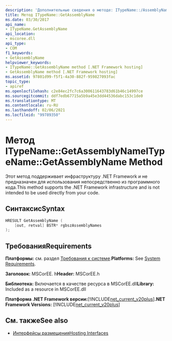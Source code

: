```yaml
---
description: 'Дополнительные сведения о методе: ITypeName::/AssemblyName'
title: Метод ITypeName::GetAssemblyName
ms.date: 03/30/2017
api_name:
- ITypeName.GetAssemblyName
api_location:
- mscoree.dll
api_type:
- COM
f1_keywords:
- GetAssemblyName
helpviewer_keywords:
- ITypeName::GetAssemblyName method [.NET Framework hosting]
- GetAssemblyName method [.NET Framework hosting]
ms.assetid: 97801d99-f5f1-4a30-882f-959827093fac
topic_type:
- apiref
ms.openlocfilehash: c2e84ec2fc7c6a300611643783d61b46c14997ce
ms.sourcegitcommit: ddf7edb67715a5b9a45e3dd44536dabc153c1de0
ms.translationtype: MT
ms.contentlocale: ru-RU
ms.lasthandoff: 02/06/2021
ms.locfileid: "99789350"
---
```

# <a name="itypenamegetassemblyname-method"></a><span data-ttu-id="b0a9b-103">Метод ITypeName::GetAssemblyName</span><span class="sxs-lookup"><span data-stu-id="b0a9b-103">ITypeName::GetAssemblyName Method</span></span>

<span data-ttu-id="b0a9b-104">Этот метод поддерживает инфраструктуру .NET Framework и не предназначен для использования непосредственно из программного кода.</span><span class="sxs-lookup"><span data-stu-id="b0a9b-104">This method supports the .NET Framework infrastructure and is not intended to be used directly from your code.</span></span>  
  
## <a name="syntax"></a><span data-ttu-id="b0a9b-105">Синтаксис</span><span class="sxs-lookup"><span data-stu-id="b0a9b-105">Syntax</span></span>  
  
```cpp  
HRESULT GetAssemblyName (  
    [out, retval] BSTR* rgbszAssemblyNames  
);  
```  
  
## <a name="requirements"></a><span data-ttu-id="b0a9b-106">Требования</span><span class="sxs-lookup"><span data-stu-id="b0a9b-106">Requirements</span></span>  

 <span data-ttu-id="b0a9b-107">**Платформы:** см. раздел [Требования к системе](../../get-started/system-requirements.md).</span><span class="sxs-lookup"><span data-stu-id="b0a9b-107">**Platforms:** See [System Requirements](../../get-started/system-requirements.md).</span></span>  
  
 <span data-ttu-id="b0a9b-108">**Заголовок:** MSCorEE. h</span><span class="sxs-lookup"><span data-stu-id="b0a9b-108">**Header:** MSCorEE.h</span></span>  
  
 <span data-ttu-id="b0a9b-109">**Библиотека:** Включается в качестве ресурса в MSCorEE.dll</span><span class="sxs-lookup"><span data-stu-id="b0a9b-109">**Library:** Included as a resource in MSCorEE.dll</span></span>  
  
 <span data-ttu-id="b0a9b-110">**Платформа .NET Framework версии:**[!INCLUDE[net_current_v20plus](../../../../includes/net-current-v20plus-md.md)]</span><span class="sxs-lookup"><span data-stu-id="b0a9b-110">**.NET Framework Versions:** [!INCLUDE[net_current_v20plus](../../../../includes/net-current-v20plus-md.md)]</span></span>  
  
## <a name="see-also"></a><span data-ttu-id="b0a9b-111">См. также</span><span class="sxs-lookup"><span data-stu-id="b0a9b-111">See also</span></span>

- [<span data-ttu-id="b0a9b-112">Интерфейсы размещения</span><span class="sxs-lookup"><span data-stu-id="b0a9b-112">Hosting Interfaces</span></span>](hosting-interfaces.md)
